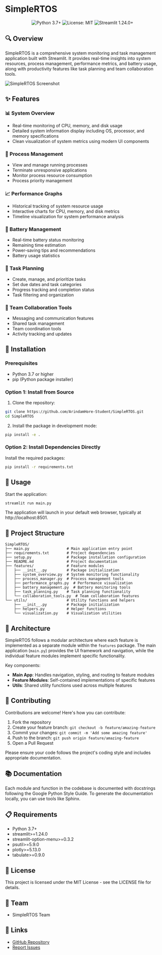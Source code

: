 # SimpleRTOS

<div align="center">
  <img src="https://img.shields.io/badge/Python-3.7+-blue.svg" alt="Python 3.7+">
  <img src="https://img.shields.io/badge/License-MIT-green.svg" alt="License: MIT">
  <img src="https://img.shields.io/badge/Streamlit-1.24.0+-red.svg" alt="Streamlit 1.24.0+">
</div>

## 🔍 Overview

SimpleRTOS is a comprehensive system monitoring and task management application built with Streamlit. It provides real-time insights into system resources, process management, performance metrics, and battery usage, along with productivity features like task planning and team collaboration tools.

![SimpleRTOS Screenshot](https://i.imgur.com/placeholder.png) <!-- Replace with actual screenshot URL -->

## ✨ Features

### 📊 System Overview
- Real-time monitoring of CPU, memory, and disk usage
- Detailed system information display including OS, processor, and memory specifications
- Clean visualization of system metrics using modern UI components

### 🔄 Process Management
- View and manage running processes
- Terminate unresponsive applications
- Monitor process resource consumption
- Process priority management

### 📈 Performance Graphs
- Historical tracking of system resource usage
- Interactive charts for CPU, memory, and disk metrics
- Timeline visualization for system performance analysis

### 🔋 Battery Management
- Real-time battery status monitoring
- Remaining time estimation
- Power-saving tips and recommendations
- Battery usage statistics

### 📝 Task Planning
- Create, manage, and prioritize tasks
- Set due dates and task categories
- Progress tracking and completion status
- Task filtering and organization

### 👥 Team Collaboration Tools
- Messaging and communication features
- Shared task management
- Team coordination tools
- Activity tracking and updates

## 🔧 Installation

### Prerequisites
- Python 3.7 or higher
- pip (Python package installer)

### Option 1: Install from Source

1. Clone the repository:
```bash
git clone https://github.com/ArindamHore-Student/SimpleRTOS.git
cd SimpleRTOS
```

2. Install the package in development mode:
```bash
pip install -e .
```

### Option 2: Install Dependencies Directly

Install the required packages:
```bash
pip install -r requirements.txt
```

## 🚀 Usage

Start the application:
```bash
streamlit run main.py
```

The application will launch in your default web browser, typically at http://localhost:8501.

## 📁 Project Structure

```
SimpleRTOS/
├── main.py                 # Main application entry point
├── requirements.txt        # Project dependencies
├── setup.py                # Package installation configuration
├── README.md               # Project documentation
├── features/               # Feature modules
│   ├── __init__.py         # Package initialization
│   ├── system_overview.py  # System monitoring functionality
│   ├── process_manager.py  # Process management tools
│   ├── performance_graphs.py  # Performance visualization
│   ├── battery_management.py  # Battery monitoring tools
│   ├── task_planning.py    # Task planning functionality
│   └── collaboration_tools.py  # Team collaboration features
└── utils/                  # Utility functions and helpers
    ├── __init__.py         # Package initialization
    ├── helpers.py          # Helper functions
    └── visualization.py    # Visualization utilities
```

## 🧩 Architecture

SimpleRTOS follows a modular architecture where each feature is implemented as a separate module within the `features` package. The main application (`main.py`) provides the UI framework and navigation, while the individual feature modules implement specific functionality.

Key components:
- **Main App**: Handles navigation, styling, and routing to feature modules
- **Feature Modules**: Self-contained implementations of specific features
- **Utils**: Shared utility functions used across multiple features

## 🤝 Contributing

Contributions are welcome! Here's how you can contribute:

1. Fork the repository
2. Create your feature branch: `git checkout -b feature/amazing-feature`
3. Commit your changes: `git commit -m 'Add some amazing feature'`
4. Push to the branch: `git push origin feature/amazing-feature`
5. Open a Pull Request

Please ensure your code follows the project's coding style and includes appropriate documentation.

## 📚 Documentation

Each module and function in the codebase is documented with docstrings following the Google Python Style Guide. To generate the documentation locally, you can use tools like Sphinx.

## 📋 Requirements

- Python 3.7+
- streamlit>=1.24.0
- streamlit-option-menu>=0.3.2
- psutil>=5.9.0
- plotly>=5.13.0
- tabulate>=0.9.0

## 📄 License

This project is licensed under the MIT License - see the LICENSE file for details.

## 👥 Team

- SimpleRTOS Team

## 🔗 Links

- [GitHub Repository](https://github.com/ArindamHore-Student/SimpleRTOS)
- [Report Issues](https://github.com/ArindamHore-Student/SimpleRTOS/issues) 